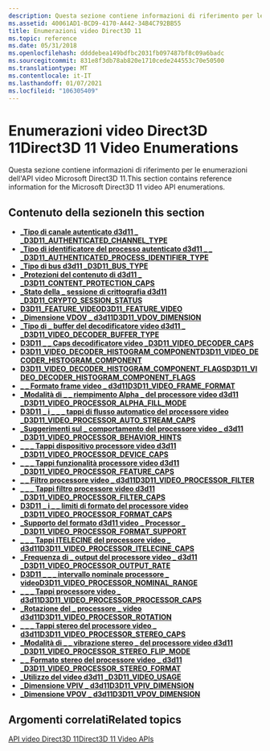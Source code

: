 ```yaml
---
description: Questa sezione contiene informazioni di riferimento per le enumerazioni dell'API video Microsoft Direct3D 11.
ms.assetid: 40061AD1-BCD9-4170-A442-34B4C792BB55
title: Enumerazioni video Direct3D 11
ms.topic: reference
ms.date: 05/31/2018
ms.openlocfilehash: ddddebea149bdfbc2031fb097487bf8c09a6badc
ms.sourcegitcommit: 831e8f3db78ab820e1710cede244553c70e50500
ms.translationtype: MT
ms.contentlocale: it-IT
ms.lasthandoff: 01/07/2021
ms.locfileid: "106305409"
---
```

# <a name="direct3d-11-video-enumerations"></a><span data-ttu-id="f6d44-103">Enumerazioni video Direct3D 11</span><span class="sxs-lookup"><span data-stu-id="f6d44-103">Direct3D 11 Video Enumerations</span></span>

<span data-ttu-id="f6d44-104">Questa sezione contiene informazioni di riferimento per le enumerazioni dell'API video Microsoft Direct3D 11.</span><span class="sxs-lookup"><span data-stu-id="f6d44-104">This section contains reference information for the Microsoft Direct3D 11 video API enumerations.</span></span>

## <a name="in-this-section"></a><span data-ttu-id="f6d44-105">Contenuto della sezione</span><span class="sxs-lookup"><span data-stu-id="f6d44-105">In this section</span></span>

-   [<span data-ttu-id="f6d44-106">**\_Tipo di canale autenticato d3d11 \_ \_**</span><span class="sxs-lookup"><span data-stu-id="f6d44-106">**D3D11\_AUTHENTICATED\_CHANNEL\_TYPE**</span></span>](/windows/desktop/api/d3d11/ne-d3d11-d3d11_authenticated_channel_type)
-   [<span data-ttu-id="f6d44-107">**\_Tipo di identificatore del processo autenticato d3d11 \_ \_ \_**</span><span class="sxs-lookup"><span data-stu-id="f6d44-107">**D3D11\_AUTHENTICATED\_PROCESS\_IDENTIFIER\_TYPE**</span></span>](/windows/desktop/api/d3d11/ne-d3d11-d3d11_authenticated_process_identifier_type)
-   [<span data-ttu-id="f6d44-108">**\_Tipo di bus d3d11 \_**</span><span class="sxs-lookup"><span data-stu-id="f6d44-108">**D3D11\_BUS\_TYPE**</span></span>](/windows/desktop/api/d3d11/ne-d3d11-d3d11_bus_type)
-   [<span data-ttu-id="f6d44-109">**\_Protezioni del contenuto di d3d11 \_ \_**</span><span class="sxs-lookup"><span data-stu-id="f6d44-109">**D3D11\_CONTENT\_PROTECTION\_CAPS**</span></span>](/windows/desktop/api/d3d11/ne-d3d11-d3d11_content_protection_caps)
-   [<span data-ttu-id="f6d44-110">**\_Stato della \_ sessione di crittografia d3d11 \_**</span><span class="sxs-lookup"><span data-stu-id="f6d44-110">**D3D11\_CRYPTO\_SESSION\_STATUS**</span></span>](/windows/desktop/api/d3d11_1/ne-d3d11_1-d3d11_crypto_session_status)
-   [<span data-ttu-id="f6d44-111">**D3D11_FEATURE_VIDEO**</span><span class="sxs-lookup"><span data-stu-id="f6d44-111">**D3D11_FEATURE_VIDEO**</span></span>](/windows/desktop/api/d3d11_4/ne-d3d11_4-d3d11_feature_video)
-   [<span data-ttu-id="f6d44-112">**\_Dimensione VDOV \_ d3d11**</span><span class="sxs-lookup"><span data-stu-id="f6d44-112">**D3D11\_VDOV\_DIMENSION**</span></span>](/windows/desktop/api/d3d11/ne-d3d11-d3d11_vdov_dimension)
-   [<span data-ttu-id="f6d44-113">**\_Tipo di \_ buffer del decodificatore video d3d11 \_ \_**</span><span class="sxs-lookup"><span data-stu-id="f6d44-113">**D3D11\_VIDEO\_DECODER\_BUFFER\_TYPE**</span></span>](/windows/desktop/api/d3d11/ne-d3d11-d3d11_video_decoder_buffer_type)
-   [<span data-ttu-id="f6d44-114">**D3D11 \_ \_ Caps decodificatore video \_**</span><span class="sxs-lookup"><span data-stu-id="f6d44-114">**D3D11\_VIDEO\_DECODER\_CAPS**</span></span>](/windows/desktop/api/d3d11_1/ne-d3d11_1-d3d11_video_decoder_caps)
-   [<span data-ttu-id="f6d44-115">**D3D11_VIDEO_DECODER_HISTOGRAM_COMPONENT**</span><span class="sxs-lookup"><span data-stu-id="f6d44-115">**D3D11_VIDEO_DECODER_HISTOGRAM_COMPONENT**</span></span>](/windows/desktop/api/d3d11_4/ne-d3d11_4-d3d11_video_decoder_histogram_component)
-   [<span data-ttu-id="f6d44-116">**D3D11_VIDEO_DECODER_HISTOGRAM_COMPONENT_FLAGS**</span><span class="sxs-lookup"><span data-stu-id="f6d44-116">**D3D11_VIDEO_DECODER_HISTOGRAM_COMPONENT_FLAGS**</span></span>](/windows/desktop/api/d3d11_4/ne-d3d11_4-d3d11_video_decoder_histogram_component_flags)
-   [<span data-ttu-id="f6d44-117">**\_ \_ Formato frame video \_ d3d11**</span><span class="sxs-lookup"><span data-stu-id="f6d44-117">**D3D11\_VIDEO\_FRAME\_FORMAT**</span></span>](/windows/desktop/api/d3d11/ne-d3d11-d3d11_video_frame_format)
-   [<span data-ttu-id="f6d44-118">**\_Modalità di \_ \_ riempimento Alpha \_ del processore video d3d11 \_**</span><span class="sxs-lookup"><span data-stu-id="f6d44-118">**D3D11\_VIDEO\_PROCESSOR\_ALPHA\_FILL\_MODE**</span></span>](/windows/desktop/api/d3d11/ne-d3d11-d3d11_video_processor_alpha_fill_mode)
-   [<span data-ttu-id="f6d44-119">**D3D11 \_ i \_ \_ \_ tappi di flusso automatico del processore video \_**</span><span class="sxs-lookup"><span data-stu-id="f6d44-119">**D3D11\_VIDEO\_PROCESSOR\_AUTO\_STREAM\_CAPS**</span></span>](/windows/desktop/api/d3d11/ne-d3d11-d3d11_video_processor_auto_stream_caps)
-   [<span data-ttu-id="f6d44-120">**\_Suggerimenti sul \_ comportamento del processore video \_ d3d11 \_**</span><span class="sxs-lookup"><span data-stu-id="f6d44-120">**D3D11\_VIDEO\_PROCESSOR\_BEHAVIOR\_HINTS**</span></span>](/windows/desktop/api/d3d11_1/ne-d3d11_1-d3d11_video_processor_behavior_hints)
-   [<span data-ttu-id="f6d44-121">**\_ \_ \_ Tappi dispositivo processore video d3d11 \_**</span><span class="sxs-lookup"><span data-stu-id="f6d44-121">**D3D11\_VIDEO\_PROCESSOR\_DEVICE\_CAPS**</span></span>](/windows/desktop/api/d3d11/ne-d3d11-d3d11_video_processor_device_caps)
-   [<span data-ttu-id="f6d44-122">**\_ \_ \_ Tappi funzionalità processore video d3d11 \_**</span><span class="sxs-lookup"><span data-stu-id="f6d44-122">**D3D11\_VIDEO\_PROCESSOR\_FEATURE\_CAPS**</span></span>](/windows/desktop/api/d3d11/ne-d3d11-d3d11_video_processor_feature_caps)
-   [<span data-ttu-id="f6d44-123">**\_ \_ Filtro processore video \_ d3d11**</span><span class="sxs-lookup"><span data-stu-id="f6d44-123">**D3D11\_VIDEO\_PROCESSOR\_FILTER**</span></span>](/windows/desktop/api/d3d11/ne-d3d11-d3d11_video_processor_filter)
-   [<span data-ttu-id="f6d44-124">**\_ \_ \_ Tappi filtro processore video d3d11 \_**</span><span class="sxs-lookup"><span data-stu-id="f6d44-124">**D3D11\_VIDEO\_PROCESSOR\_FILTER\_CAPS**</span></span>](/windows/desktop/api/d3d11/ne-d3d11-d3d11_video_processor_filter_caps)
-   [<span data-ttu-id="f6d44-125">**D3D11 \_ i \_ \_ limiti di formato del processore video \_**</span><span class="sxs-lookup"><span data-stu-id="f6d44-125">**D3D11\_VIDEO\_PROCESSOR\_FORMAT\_CAPS**</span></span>](/windows/desktop/api/d3d11/ne-d3d11-d3d11_video_processor_format_caps)
-   [<span data-ttu-id="f6d44-126">**\_Supporto del formato d3d11 video \_ Processor \_ \_**</span><span class="sxs-lookup"><span data-stu-id="f6d44-126">**D3D11\_VIDEO\_PROCESSOR\_FORMAT\_SUPPORT**</span></span>](/windows/desktop/api/d3d11/ne-d3d11-d3d11_video_processor_format_support)
-   [<span data-ttu-id="f6d44-127">**\_ \_ \_ Tappi ITELECINE del processore video \_ d3d11**</span><span class="sxs-lookup"><span data-stu-id="f6d44-127">**D3D11\_VIDEO\_PROCESSOR\_ITELECINE\_CAPS**</span></span>](/windows/desktop/api/d3d11/ne-d3d11-d3d11_video_processor_itelecine_caps)
-   [<span data-ttu-id="f6d44-128">**\_Frequenza di \_ output del processore video \_ d3d11 \_**</span><span class="sxs-lookup"><span data-stu-id="f6d44-128">**D3D11\_VIDEO\_PROCESSOR\_OUTPUT\_RATE**</span></span>](/windows/desktop/api/d3d11/ne-d3d11-d3d11_video_processor_output_rate)
-   [<span data-ttu-id="f6d44-129">**D3D11 \_ \_ \_ intervallo nominale processore \_ video**</span><span class="sxs-lookup"><span data-stu-id="f6d44-129">**D3D11\_VIDEO\_PROCESSOR\_NOMINAL\_RANGE**</span></span>](/windows/desktop/api/d3d11/ne-d3d11-d3d11_video_processor_nominal_range)
-   [<span data-ttu-id="f6d44-130">**\_ \_ \_ Tappi processore video \_ d3d11**</span><span class="sxs-lookup"><span data-stu-id="f6d44-130">**D3D11\_VIDEO\_PROCESSOR\_PROCESSOR\_CAPS**</span></span>](/windows/desktop/api/d3d11/ne-d3d11-d3d11_video_processor_processor_caps)
-   [<span data-ttu-id="f6d44-131">**\_Rotazione del \_ processore \_ video d3d11**</span><span class="sxs-lookup"><span data-stu-id="f6d44-131">**D3D11\_VIDEO\_PROCESSOR\_ROTATION**</span></span>](/windows/desktop/api/d3d11/ne-d3d11-d3d11_video_processor_rotation)
-   [<span data-ttu-id="f6d44-132">**\_ \_ \_ Tappi stereo del processore video \_ d3d11**</span><span class="sxs-lookup"><span data-stu-id="f6d44-132">**D3D11\_VIDEO\_PROCESSOR\_STEREO\_CAPS**</span></span>](/windows/desktop/api/d3d11/ne-d3d11-d3d11_video_processor_stereo_caps)
-   [<span data-ttu-id="f6d44-133">**\_Modalità di \_ \_ vibrazione stereo \_ del processore video d3d11 \_**</span><span class="sxs-lookup"><span data-stu-id="f6d44-133">**D3D11\_VIDEO\_PROCESSOR\_STEREO\_FLIP\_MODE**</span></span>](/windows/desktop/api/d3d11/ne-d3d11-d3d11_video_processor_stereo_flip_mode)
-   [<span data-ttu-id="f6d44-134">**\_ \_ Formato stereo del processore video \_ d3d11 \_**</span><span class="sxs-lookup"><span data-stu-id="f6d44-134">**D3D11\_VIDEO\_PROCESSOR\_STEREO\_FORMAT**</span></span>](/windows/desktop/api/d3d11/ne-d3d11-d3d11_video_processor_stereo_format)
-   [<span data-ttu-id="f6d44-135">**\_Utilizzo del video d3d11 \_**</span><span class="sxs-lookup"><span data-stu-id="f6d44-135">**D3D11\_VIDEO\_USAGE**</span></span>](/windows/desktop/api/d3d11/ne-d3d11-d3d11_video_usage)
-   [<span data-ttu-id="f6d44-136">**\_Dimensione VPIV \_ d3d11**</span><span class="sxs-lookup"><span data-stu-id="f6d44-136">**D3D11\_VPIV\_DIMENSION**</span></span>](/windows/desktop/api/d3d11/ne-d3d11-d3d11_vpiv_dimension)
-   [<span data-ttu-id="f6d44-137">**\_Dimensione VPOV \_ d3d11**</span><span class="sxs-lookup"><span data-stu-id="f6d44-137">**D3D11\_VPOV\_DIMENSION**</span></span>](/windows/desktop/api/d3d11/ne-d3d11-d3d11_vpov_dimension)

## <a name="related-topics"></a><span data-ttu-id="f6d44-138">Argomenti correlati</span><span class="sxs-lookup"><span data-stu-id="f6d44-138">Related topics</span></span>

<dl> <dt>

[<span data-ttu-id="f6d44-139">API video Direct3D 11</span><span class="sxs-lookup"><span data-stu-id="f6d44-139">Direct3D 11 Video APIs</span></span>](direct3d-11-video-apis.md)
</dt> </dl>

 

 



